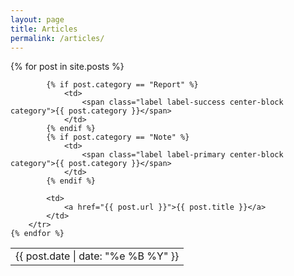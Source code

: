```yaml
---
layout: page
title: Articles
permalink: /articles/
---
```


<table id="posts" class="table">
    <col class="width-20">
    <col class="width-20"
    <col class="width-70">
    {% for post in site.posts %}
        <tr>
            <td>
                <span class="pull-right">{{ post.date | date: "%e %B %Y" }}</span>
            </td>

            {% if post.category == "Report" %}
                <td>
                    <span class="label label-success center-block category">{{ post.category }}</span>
                </td>
            {% endif %}
            {% if post.category == "Note" %}
                <td>
                    <span class="label label-primary center-block category">{{ post.category }}</span>
                </td>
            {% endif %}

            <td>
                <a href="{{ post.url }}">{{ post.title }}</a>
            </td>
        </tr>
    {% endfor %}
</table>

